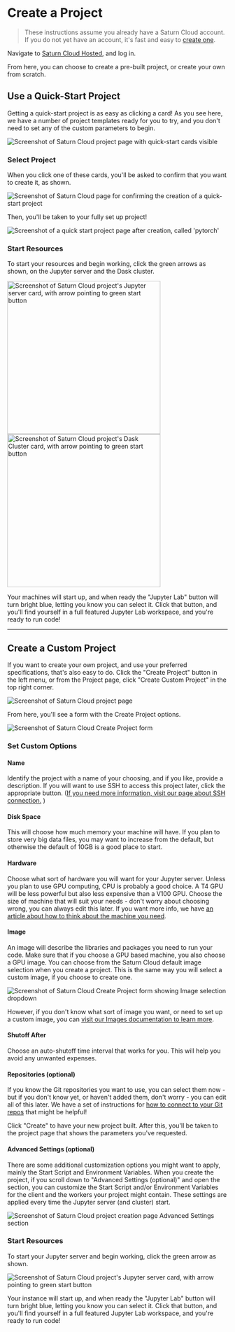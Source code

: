 # Create a Project

> These instructions assume you already have a Saturn Cloud account. If you do not yet have an account, it's fast and easy to [create one](<docs/Getting Started/signing_up.md>).

Navigate to <a href="https://app.community.saturnenterprise.io/auth/login" target='_blank' rel='noopener'>Saturn Cloud Hosted</a>, and log in.

From here, you can choose to create a pre-built project, or create your own from scratch.

## Use a Quick-Start Project

Getting a quick-start project is as easy as clicking a card! As you see here, we have a number of project templates ready for you to try, and you don't need to set any of the custom parameters to begin.

<img src="/images/docs/quickstart.png" alt="Screenshot of Saturn Cloud project page with quick-start cards visible" class="doc-image">

### Select Project
When you click one of these cards, you'll be asked to confirm that you want to create it, as shown.

<img src="/images/docs/quickstart2.png" alt="Screenshot of Saturn Cloud page for confirming the creation of a quick-start project" class="doc-image">

Then, you'll be taken to your fully set up project!

<img src="/images/docs/quickstart3.png" alt="Screenshot of a quick start project page after creation, called 'pytorch'" class="doc-image">

### Start Resources
To start your resources and begin working, click the green arrows as shown, on the Jupyter server and the Dask cluster.

<img src="/images/docs/quickstart4.png" alt="Screenshot of Saturn Cloud project's Jupyter server card, with arrow pointing to green start button" class="doc-image" style="width:350px;">
<img src="/images/docs/quickstart5.png" alt="Screenshot of Saturn Cloud project's Dask Cluster card, with arrow pointing to green start button" class="doc-image" style="width:350px;">

Your machines will start up, and when ready the "Jupyter Lab" button will turn bright blue, letting you know you can select it.
Click that button, and you'll find yourself in a full featured Jupyter Lab workspace, and you're ready to run code!

***

## Create a Custom Project
If you want to create your own project, and use your preferred specifications, that's also easy to do. Click the "Create Project" button in the left menu, or from the Project page, click "Create Custom Project" in the top right corner.

<img src="/images/docs/create-custom-project.png" alt="Screenshot of Saturn Cloud project page" class="doc-image">

From here, you'll see a form with the Create Project options.

<img src="/images/docs/image5.png" alt="Screenshot of Saturn Cloud Create Project form" class="doc-image">

### Set Custom Options
#### Name
Identify the project with a name of your choosing, and if you like, provide a description. If you will want to use SSH to access this project later, click the appropriate button. ([If you need more information, visit our page about SSH connection.](<docs/Using Saturn Cloud/External Connect/ide_ssh.md>) )

#### Disk Space
This will choose how much memory your machine will have. If you plan to store very big data files, you may want to increase from the default, but otherwise the default of 10GB is a good place to start.

#### Hardware
Choose what sort of hardware you will want for your Jupyter server. Unless you plan to use GPU computing, CPU is probably a good choice. A T4 GPU will be less powerful but also less expensive than a V100 GPU. Choose the size of machine that will suit your needs - don't worry about choosing wrong, you can always edit this later. If you want more info, we have [an article about how to think about the machine you need](<docs/Reference/choosing_machines.md>).

#### Image
An image will describe the libraries and packages you need to run your code.  Make sure that if you choose a GPU based machine, you also choose a GPU image. You can choose from the Saturn Cloud default image selection when you create a project. This is the same way you will select a custom image, if you choose to create one.

<img src="/images/docs/image5.png" alt="Screenshot of Saturn Cloud Create Project form showing Image selection dropdown" class="doc-image">

However, if you don't know what sort of image you want, or need to set up a custom image, you can [visit our Images documentation to learn more](<docs/Using Saturn Cloud/images.md>).

#### Shutoff After
Choose an auto-shutoff time interval that works for you. This will help you avoid any unwanted expenses.

#### Repositories (optional)
If you know the Git repositories you want to use, you can select them now - but if you don't know yet, or haven't added them, don't worry - you can edit all of this later. We have a set of instructions for [how to connect to your Git repos](<docs/Using Saturn Cloud/gitrepo.md>) that might be helpful!

Click "Create" to have your new project built. After this, you'll be taken to the project page that shows the parameters you've requested.

#### Advanced Settings (optional)

There are some additional customization options you might want to apply, mainly the Start Script and Environment Variables. When you create the project, if you scroll down to "Advanced Settings (optional)" and open the section, you can customize the Start Script and/or Environment Variables for the client and the workers your project might contain. These settings are applied every time the Jupyter server (and cluster) start.

<img src="/images/docs/advsettings.png" alt="Screenshot of Saturn Cloud project creation page Advanced Settings section" class="doc-image">

### Start Resources
To start your Jupyter server and begin working, click the green arrow as shown.

<img src="/images/docs/startjupyter.png" alt="Screenshot of Saturn Cloud project's Jupyter server card, with arrow pointing to green start button" class="doc-image">

Your instance will start up, and when ready the "Jupyter Lab" button will turn bright blue, letting you know you can select it.
Click that button, and you'll find yourself in a full featured Jupyter Lab workspace, and you're ready to run code!



<!-- Jupyter labextensions
If you are relying on specific jupyter labextensions, those need to be added in the postBuild in the image. For more information see Images.
Preserve your workspace
By default, Saturn will recreate your workspace every time you start up Jupyter. To override this behavior and have Saturn preserve your workspace between restarts, set environment variable SATURN__JUPYTER_RESET_WORKSPACE=false -->
